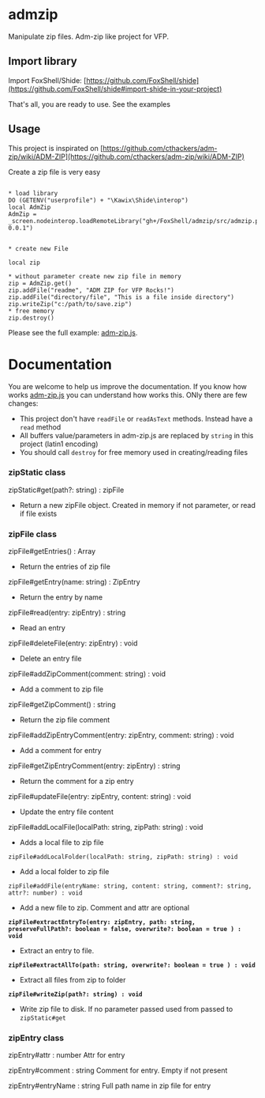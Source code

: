 # admzip
Manipulate zip files. Adm-zip like project for VFP.


## Import library

Import FoxShell/Shide: [https://github.com/FoxShell/shide](https://github.com/FoxShell/shide#import-shide-in-your-project)

That's all, you are ready to use. See the examples


## Usage

This project is inspirated on [https://github.com/cthackers/adm-zip/wiki/ADM-ZIP](https://github.com/cthackers/adm-zip/wiki/ADM-ZIP)

Create a zip file is very easy
```harbour

* load library
DO (GETENV("userprofile") + "\Kawix\Shide\interop")
local AdmZip
AdmZip = _screen.nodeinterop.loadRemoteLibrary("gh+/FoxShell/admzip/src/admzip.prg|admzip-0.0.1")


* create new File 

local zip

* without parameter create new zip file in memory
zip = AdmZip.get()
zip.addFile("readme", "ADM ZIP for VFP Rocks!")
zip.addFile("directory/file", "This is a file inside directory")
zip.writeZip("c:/path/to/save.zip")
* free memory
zip.destroy()
```

Please see the full example: [adm-zip.js](./examples/zip-create-read.prg). 


# Documentation

You are welcome to help us improve the documentation. If you know how works [adm-zip.js](./examples/zip-create-read.prg) you can understand how works this.
ONly there are few changes: 

- This project don't have ```readFile``` or ```readAsText``` methods. Instead have a ```read``` method
- All buffers value/parameters in adm-zip.js are replaced by ```string``` in this project (latin1 encoding)
- You should call ```destroy``` for free memory used in creating/reading files



### zipStatic class 

zipStatic#get(path?: string) : zipFile
- Return a new zipFile object. Created in memory if not parameter, or read if file exists

### zipFile class

zipFile#getEntries() : Array<zipEntry>
- Return the entries of zip file

zipFile#getEntry(name: string) : ZipEntry
- Return the entry by name

zipFile#read(entry: zipEntry) : string
- Read an entry

zipFile#deleteFile(entry: zipEntry) : void
- Delete an entry file

zipFile#addZipComment(comment: string) : void
- Add a comment to zip file

zipFile#getZipComment() : string
- Return the zip file comment

zipFile#addZipEntryComment(entry: zipEntry, comment: string) : void
- Add a comment for entry 

zipFile#getZipEntryComment(entry: zipEntry) : string
- Return the comment for a zip entry 

zipFile#updateFile(entry: zipEntry, content: string) : void
- Update the entry file content


zipFile#addLocalFile(localPath: string, zipPath: string) : void
- Adds a local file to zip file

```zipFile#addLocalFolder(localPath: string, zipPath: string) : void```
- Add a local folder to zip file

```zipFile#addFile(entryName: string, content: string, comment?: string, attr?: number) : void```
- Add a new file to zip. Comment and attr are optional

**```zipFile#extractEntryTo(entry: zipEntry, path: string, preserveFullPath?: boolean = false, overwrite?: boolean = true ) : void```**
- Extract an entry to file. 

**```zipFile#extractAllTo(path: string, overwrite?: boolean = true ) : void```**
- Extract all files from zip to folder

**```zipFile#writeZip(path?: string) : void```**
- Write zip file to disk. If no parameter passed used from passed to ```zipStatic#get```


### zipEntry class

zipEntry#attr : number 
Attr for entry

zipEntry#comment : string 
Comment for entry. Empty if not present

zipEntry#entryName : string 
Full path name in zip file for entry














